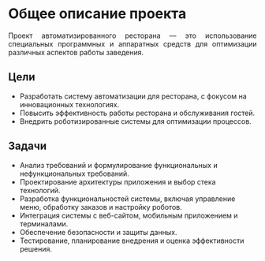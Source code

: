 # Общее описание проекта
<div style="text-align: justify;">
Проект автоматизированного ресторана — это использование специальных программных и аппаратных средств для оптимизации различных аспектов работы заведения. 
</div>

## Цели

- Разработать систему автоматизации для ресторана, с фокусом на инновационных технологиях.
- Повысить эффективность работы ресторана и обслуживания гостей.
- Внедрить роботизированные системы для оптимизации процессов.

## Задачи

- Анализ требований и формулирование функциональных и нефункциональных требований.
- Проектирование архитектуры приложения и выбор стека технологий.
- Разработка функциональностей системы, включая управление меню, обработку заказов и настройку роботов.
- Интеграция системы с веб-сайтом, мобильным приложением и терминалами.
- Обеспечение безопасности и защиты данных.
- Тестирование, планирование внедрения и оценка эффективности решения.


</div>

